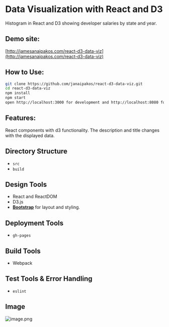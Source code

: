 # Data Visualization with React and D3
Histogram in React and D3 showing developer salaries by state and year.

## Demo site:
[http://jamesanaipakos.com/react-d3-data-viz](http://jamesanaipakos.com/react-d3-data-viz)

## How to Use:
```bash
git clone https://github.com/janaipakos/react-d3-data-viz.git
cd react-d3-data-viz
npm install
npm start
open http://localhost:3000 for development and http://localhost:8080 for production
```

## Features:
React components with d3 functionality. The description and title changes with the displayed data.

## Directory Structure
- `src`
- `build`

## Design Tools
- React and ReactDOM
- D3.js
- [**Bootstrap**](http://getbootstrap.com/) for layout and styling.

## Deployment Tools
- `gh-pages`

## Build Tools
- Webpack

## Test Tools & Error Handling
- `eslint`

## Image
![image.png][1]

[1]: https://raw.github.com/janaipakos/react-d3-data-viz/master/image.png
